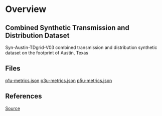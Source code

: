 # Overview

## Combined Synthetic Transmission and Distribution Dataset

Syn-Austin-TDgrid-V03 combined transmission and distribution synthetic dataset on the footprint of Austin, Texas

## Files

[p1u-metrics.json](https://github.com/ITI/models/releases/download/synAustinTD/p1u-metrics.json)
[p3u-metrics.json](https://github.com/ITI/models/releases/download/synAustinTD/p3u-metrics.json)
[p5u-metrics.json](https://github.com/ITI/models/releases/download/synAustinTD/p5u-metrics.json)

## References

[Source](https://my.syncplicity.com/share/2l3e34s1daqavmt/syn-Austin-TDgrid-v03)

